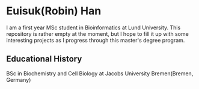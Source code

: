 # Euisuk(Robin) Han
I am a first year MSc student in Bioinformatics at Lund University. This repository is rather empty at the moment, but I hope to fill it up with some interesting projects as I progress through this master's degree program. 

## Educational History
BSc in Biochemistry and Cell Biology at Jacobs University Bremen(Bremen, Germany)
